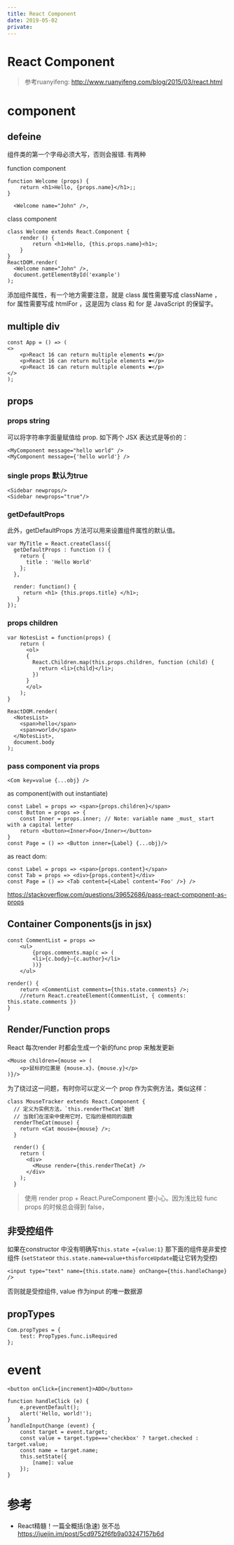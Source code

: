 ```yaml
---
title: React Component
date: 2019-05-02
private:
---
```

# React Component
> 参考ruanyifeng: http://www.ruanyifeng.com/blog/2015/03/react.html

# component

## defeine
组件类的第一个字母必须大写，否则会报错. 有两种

function component


    function Welcome (props) {
        return <h1>Hello, {props.name}</h1>;;
    }

      <Welcome name="John" />,

class component

    class Welcome extends React.Component {
        render () {
            return <h1>Hello, {this.props.name}<h1>;
        }
    }
    ReactDOM.render(
      <Welcome name="John" />,
      document.getElementById('example')
    );

添加组件属性，有一个地方需要注意，就是 class 属性需要写成 className ，for 属性需要写成 htmlFor ，这是因为 class 和 for 是 JavaScript 的保留字。

## multiple div
    const App = () => (
    <>
        <p>React 16 can return multiple elements ❤️</p>
        <p>React 16 can return multiple elements ❤️</p>
        <p>React 16 can return multiple elements ❤️</p>
    </>
    );

## props
### props string
可以将字符串字面量赋值给 prop. 如下两个 JSX 表达式是等价的：

    <MyComponent message="hello world" />
    <MyComponent message={'hello world'} />

### single props 默认为true

    <Sidebar newprops/>
    <Sidebar newprops="true"/>

### getDefaultProps
此外，getDefaultProps 方法可以用来设置组件属性的默认值。

    var MyTitle = React.createClass({
      getDefaultProps : function () {
        return {
          title : 'Hello World'
        };
      },

      render: function() {
         return <h1> {this.props.title} </h1>;
       }
    });

### props children
    var NotesList = function(props) {
        return (
          <ol>
          {
            React.Children.map(this.props.children, function (child) {
              return <li>{child}</li>;
            })
          }
          </ol>
        );
    }

    ReactDOM.render(
      <NotesList>
        <span>hello</span>
        <span>world</span>
      </NotesList>,
      document.body
    );

### pass component via props

    <Com key=value {...obj} />

as component(with out instantiate)

    const Label = props => <span>{props.children}</span>
    const Button = props => {
        const Inner = props.inner; // Note: variable name _must_ start with a capital letter 
        return <button><Inner>Foo</Inner></button>
    }
    const Page = () => <Button inner={Label} {...obj}/>

as react dom:

    const Label = props => <span>{props.content}</span>
    const Tab = props => <div>{props.content}</div>
    const Page = () => <Tab content={<Label content='Foo' />} />

https://stackoverflow.com/questions/39652686/pass-react-component-as-props

## Container Components(js in jsx)

    const CommentList = props =>
        <ul>
            {props.comments.map(c => (
            <li>{c.body}—{c.author}</li>
            ))}
        </ul>

    render() {
        return <CommentList comments={this.state.comments} />;
        //return React.createElement(CommentList, { comments: this.state.comments })
    }

## Render/Function props
React 每次render 时都会生成一个新的func prop 来触发更新

    <Mouse children={mouse => (
        <p>鼠标的位置是 {mouse.x}，{mouse.y}</p>
    )}/>

为了绕过这一问题，有时你可以定义一个 prop 作为实例方法，类似这样：

    class MouseTracker extends React.Component {
      // 定义为实例方法，`this.renderTheCat`始终
      // 当我们在渲染中使用它时，它指的是相同的函数
      renderTheCat(mouse) {
        return <Cat mouse={mouse} />;
      }

      render() {
        return (
          <div>
            <Mouse render={this.renderTheCat} />
          </div>
        );
      }

> 使用 render prop + React.PureComponent 要小心。因为浅比较 func props 的时候总会得到 false，

## 非受控组件
如果在constructor 中没有明确写`this.state ={value:1}` 那下面的组件是非爱控组件
(`setState`or `this.state.name=value+thisforceUpdate`能让它转为受控)

    <input type="text" name={this.state.name} onChange={this.handleChange} />

否则就是受控组件, value 作为input 的唯一数据源

## propTypes
    Com.propTypes = {
        test: PropTypes.func.isRequired
    };

# event
    <button onClick={increment}>ADD</button>

    function handleClick (e) {
        e.preventDefault();
        alert('Hello, world!');
    }
     handleInputChange (event) {
        const target = event.target;
        const value = target.type==='checkbox' ? target.checked : target.value;
        const name = target.name;
        this.setState({
            [name]: value
        });
    }


# 参考
- React精髓！一篇全概括(急速) 张不怂 https://juejin.im/post/5cd9752f6fb9a03247157b6d
